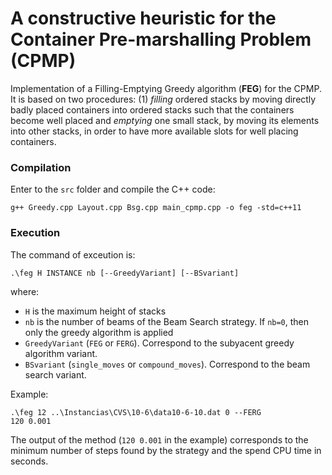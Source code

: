 # A constructive heuristic for the Container Pre-marshalling Problem (CPMP)

Implementation of a Filling-Emptying Greedy algorithm (**FEG**) for the CPMP. It is based on two procedures: (1) *filling* ordered stacks by moving directly badly placed containers into ordered stacks such that the containers become well placed and *emptying* one small stack, by moving its elements into other stacks, in order to have more available slots for well placing containers.


### Compilation

Enter to the `src` folder and compile the C++ code:

````
g++ Greedy.cpp Layout.cpp Bsg.cpp main_cpmp.cpp -o feg -std=c++11
````

### Execution
The command of exceution is:
````
.\feg H INSTANCE nb [--GreedyVariant] [--BSvariant]
````

where:
* `H` is the maximum height of stacks
* `nb` is the number of beams of the Beam Search strategy. If `nb=0`, then only the greedy algorithm is applied
* `GreedyVariant` (`FEG` or `FERG`). Correspond to the subyacent greedy algorithm variant.
* `BSvariant` (`single_moves` or `compound_moves`). Correspond to the beam search variant.

Example:
````
.\feg 12 ..\Instancias\CVS\10-6\data10-6-10.dat 0 --FERG
120 0.001
````

The output of the method (`120 0.001` in the example) corresponds to the minimum number of steps found by the strategy and the spend CPU time in seconds.





